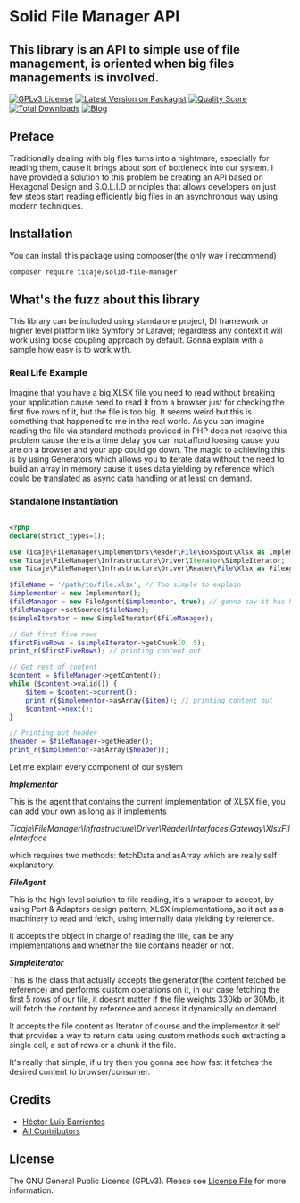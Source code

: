 # Solid File Manager API
## This library is an API to simple use of file management, is oriented when big files managements is involved.

[![GPLv3 License](https://img.shields.io/badge/license-GPLv3-marble.svg)](https://www.gnu.org/licenses/gpl-3.0.en.html)
[![Latest Version on Packagist](https://img.shields.io/packagist/v/ticaje/solid-file-manager.svg?style=flat-square)](https://packagist.org/packages/ticaje/solid-file-manager)
[![Quality Score](https://img.shields.io/scrutinizer/g/ticaje/fileManager.svg?style=flat-square)](https://scrutinizer-ci.com/g/ticaje/fileManager)
[![Total Downloads](https://img.shields.io/packagist/dt/ticaje/solid-file-manager.svg?style=flat-square)](https://packagist.org/packages/ticaje/solid-file-manager)
[![Blog](https://img.shields.io/badge/Blog-hectorbarrientos.com-magenta)](https://hectorbarrientos.com)

## Preface

Traditionally dealing with big files turns into a nightmare, especially for reading them, cause it brings about sort of bottleneck into our system.
I have provided a solution to this problem be creating an API based on Hexagonal Design and S.O.L.I.D principles that allows developers on just few
steps start reading efficiently big files in an asynchronous way using modern techniques.

## Installation

You can install this package using composer(the only way i recommend)

```bash
composer require ticaje/solid-file-manager
```

## What's the fuzz about this library

This library can be included using standalone project, DI framework or higher level platform like Symfony or Laravel; regardless any context it will work
using loose coupling approach by default. Gonna explain with a sample how easy is to work with.

### Real Life Example 

Imagine that you have a big XLSX file you need to read without breaking your application cause need to read it from a browser just for checking the first five rows of it, 
but the file is too big. It seems weird but this is something that happened to me in the real world. As you can imagine reading the file via standard methods provided in PHP
does not resolve this problem cause there is a time delay you can not afford loosing cause you are on a browser and your app could go down.
The magic to achieving this is by using Generators which allows you to iterate data without the need to build an array in memory cause it uses data yielding by reference
which could be translated as async data handling or at least on demand.

### Standalone Instantiation

```php

<?php
declare(strict_types=1);

use Ticaje\FileManager\Implementors\Reader\File\BoxSpout\Xlsx as Implementor;
use Ticaje\FileManager\Infrastructure\Driver\Iterator\SimpleIterator;
use Ticaje\FileManager\Infrastructure\Driver\Reader\File\Xlsx as FileAgent;

$fileName = '/path/to/file.xlsx'; // Too simple to explain
$implementor = new Implementor();
$fileManager = new FileAgent($implementor, true); // gonna say it has header
$fileManager->setSource($fileName);
$simpleIterator = new SimpleIterator($fileManager);

// Get first five rows
$firstFiveRows = $simpleIterator->getChunk(0, 5);
print_r($firstFiveRows); // printing content out

// Get rest of content
$content = $fileManager->getContent();
while ($content->valid()) {
    $item = $content->current();
    print_r($implementor->asArray($item)); // printing content out
    $content->next();
}

// Printing out header
$header = $fileManager->getHeader();
print_r($implementor->asArray($header));

```

Let me explain every component of our system

___Implementor___

This is the agent that contains the current implementation of XLSX file, you can add your own as long as it implements 

_Ticaje\FileManager\Infrastructure\Driver\Reader\Interfaces\Gateway\XlsxFileInterface_

which requires two methods: fetchData and asArray which are really self explanatory.

___FileAgent___

This is the high level solution to file reading, it's a wrapper to accept, by using Port & Adapters design pattern, XLSX implementations, so it act as a machinery
to read and fetch, using internally data yielding by reference.

It accepts the object in charge of reading the file, can be any implementations and whether the file contains header or not.


___SimpleIterator___

This is the class that actually accepts the generator(the content fetched be reference) and performs custom operations on it, in our case fetching the first 5 rows of our file,
it doesnt matter if the file weights 330kb or 30Mb, it will fetch the content by reference and access it dynamically on demand.

It accepts the file content as Iterator of course and the implementor it self that provides a way to return data using custom methods such extracting a single cell, a set of rows or a chunk if the file.

It's really that simple, if u try then you gonna see how fast it fetches the desired content to browser/consumer.

## Credits

- [Héctor Luis Barrientos](https://github.com/ticaje)
- [All Contributors](../../contributors)

## License

The GNU General Public License (GPLv3). Please see [License File](LICENSE) for more information.
